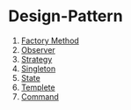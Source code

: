 # Design-Pattern
<ol>
<li> 
  <a href="https://github.com/mhRumi/Design-Pattern/blob/master/src/factoryMethod/factoryMethod.md">Factory Method </a>
  </li>
  <li> <a href="https://github.com/mhRumi/Design-Pattern/blob/master/src/observer/observer.md"  </a> Observer </li>
  <li>  <a href=""  </a> Strategy</li>
  <li> <a href="https://github.com/mhRumi/Design-Pattern/blob/master/src/singleton/singleton.md"  </a> Singleton </li>
  <li> <a href=""  </a> State </li>
  <li> <a href=""  </a> Templete </li>
  <li> <a href=""  </a> Command </li>
</ol>
